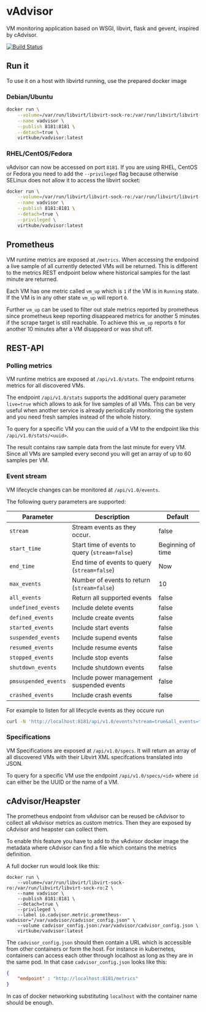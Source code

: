# vAdvisor

VM monitoring application based on WSGI, libvirt, flask and gevent, inspired by cAdvisor. 

[![Build Status](https://travis-ci.org/kubevirt/vAdvisor.svg?branch=master)](https://travis-ci.org/kubevirt/vAdvisor)

## Run it

To use it on a host with libvirtd running, use the prepared docker image

### Debian/Ubuntu

```bash
docker run \
    --volume=/var/run/libvirt/libvirt-sock-ro:/var/run/libvirt/libvirt-sock-ro:Z \
    --name vadvisor \
    --publish 8181:8181 \
    --detach=true \
    virtkube/vadvisor:latest
```

### RHEL/CentOS/Fedora

vAdvisor can now be accessed on port `8181`. If you are using RHEL, CentOS or
Fedora you need to add the `--privileged` flag because otherwise SELinux does
not allow it to access the libvirt socket:

```bash
docker run \
    --volume=/var/run/libvirt/libvirt-sock-ro:/var/run/libvirt/libvirt-sock-ro:Z \
    --name vadvisor \
    --publish 8181:8181 \
    --detach=true \
    --privileged \
    virtkube/vadvisor:latest
```

## Prometheus

VM runtime metrics are exposed at `/metrics`. When accessing the endpoind a
live sample of all currently detected VMs will be returned. This is different
to the metrics REST endpoint below where historical samples for the last minute
are returned.

Each VM has one metric called `vm_up` which is `1` if the VM is in `Running` state.
If the VM is in any other state `vm_up` will report `0`.

Further `vm_up` can be used to filter out stale metrics reported by prometheus
since prometheus keep reporting disappeared metrics for another 5 minutes if
the scrape target is still reachable. To achieve this `vm_up` reports `0` for
another 10 minutes after a VM disappeard or was shut off. 

## REST-API

### Polling metrics

VM runtime metrics are exposed at `/api/v1.0/stats`. The endpoint returns metrics
for all discovered VMs.

The endpoint `/api/v1.0/stats` supports the additional query parameter
`live=true` which allows to ask for live samples of all VMs. This can be very
useful when another service is already periodically monitoring the system and
you need fresh samples instead of the whole history.

To query for a specific VM you can the uuid of a VM to the endpoint like this
`/api/v1.0/stats/<uuid>`.

The result contains raw sample data from the last minute for every VM. Since
all VMs are sampled every second you will get an array of up to 60 samples per
VM.

### Event stream

VM lifecycle changes can be monitored at `/api/v1.0/events`.

The following query parameters are supported:

| Parameter           | Description                                   | Default           |
|---------------------|-----------------------------------------------|-------------------|
|`stream`             |Stream events as they occur.                   | false             |
|`start_time`         |Start time of events to query (`stream=false`) | Beginning of time |
|`end_time`           |End time of events to query (`stream=false`)   | Now               |
|`max_events`         |Number of events to return (`stream=false`)    | 10                |
|`all_events`         |Return all supported events                    | false             |
|`undefined_events`   |Include delete events                          | false             |
|`defined_events`     |Include create events                          | false             |
|`started_events`     |Include start events                           | false             |
|`suspended_events`   |Include supend events                          | false             |
|`resumed_events`     |Include resume events                          | false             |
|`stopped_events`     |Include stop events                            | false             |
|`shutdown_events`    |Include shutdown events                        | false             |
|`pmsuspended_events` |Include power management suspended events      | false             |
|`crashed_events`     |Include crash events                           | false             |

For example to listen for all lifecycle events as they occure run

```bash
curl -N 'http://localhost:8181/api/v1.0/events?stream=true&all_events=true'
```

### Specifications

VM Specifications are exposed at `/api/v1.0/specs`. It will return an array of
all discovered VMs with their Libvirt XML specifcations translated into JSON.

To query for a specific VM use the endpoint `/api/v1.0/specs/<id>` where `id`
can either be the UUID or the name of a VM.

## cAdvisor/Heapster

The prometheus endpoint from vAdvisor can be reused be cAdvisor to collect all
vAdvisor metrics as custom metrics. Then they are exposed by cAdvisor and
heapster can collect them.

To enable this feature you have to add to the vAdvisor docker image the
metadata where cAdvisor can find a file which contains the metrics definition.

A full docker run would look like this:

```
docker run \
    --volume=/var/run/libvirt/libvirt-sock-ro:/var/run/libvirt/libvirt-sock-ro:Z \
    --name vadvisor \
    --publish 8181:8181 \
    --detach=true \
    --privileged \
    --label io.cadvisor.metric.prometheus-vadvisor="/var/vadvisor/cadvisor_config.json" \
    --volume cadvisor_config.json:/var/vadvisor/cadvisor_config.json \
    virtkube/vadvisor:latest
```
The `cadvisor_config.json` should then contain a URL which is accessible from
other containers or form the host. For instance in kubernetes, containers can
access each other through localhost as long as they are in the same pod. In
that case `cadvisor_config.json` looks like this:

```json
{
    "endpoint" : "http://localhost:8181/metrics"
}
```

In cas of docker networking substituting `localhost` with the container name
should be enough.
